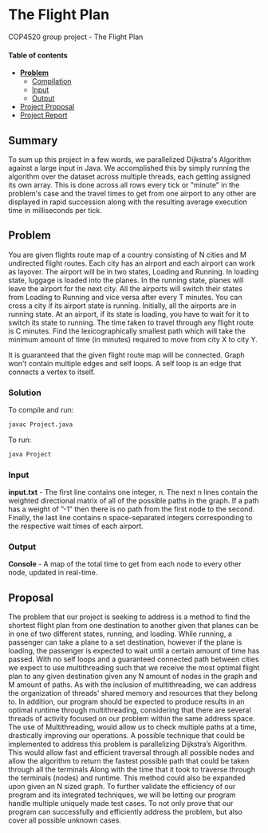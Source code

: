 # The Flight Plan
COP4520 group project - The Flight Plan
<h4>Table of contents</h4>
<ul>
  <li>
    <a href="#problem"><b>Problem</b></a>
    <ul>
      <li><a href="#solution">Compilation</a></li>
      <li><a href="#input">Input</a></li>
      <li><a href="#output">Output</a></li>
    </ul>
  </li>
  <li><a href="#proposal">Project Proposal</a></li>
  
  <li><a href="./report.pdf">Project Report</a></li>
</ul>

## Summary
To sum up this project in a few words, we parallelized Dijkstra's Algorithm against a large input in Java. We accomplished this by simply running the algorithm over the dataset across multiple threads, each getting assigned its own array. This is done across all rows every tick or "minute" in the problem's case and the travel times to get from one airport to any other are displayed in rapid succession along with the resulting average execution time in milliseconds per tick.



## Problem
You are given flights route map of a country consisting of N cities and M undirected flight routes. Each city has an airport and each airport can work as layover. The airport will be in two states, Loading and Running. In loading state, luggage is loaded into the planes. In the running state, planes will leave the airport for the next city. All the airports will switch their states from Loading to Running and vice versa after every T minutes. You can cross a city if its airport state is running. Initially, all the airports are in running state. At an airport, if its state is loading, you have to wait for it to switch its state to running. The time taken to travel through any flight route is C minutes. Find the lexicographically smallest path which will take the minimum amount of time (in minutes) required to move from city X to city Y.

It is guaranteed that the given flight route map will be connected. Graph won't contain multiple edges and self loops. A self loop is an edge that connects a vertex to itself.

### Solution

To compile and run:
  ```sh
  javac Project.java
  ```
To run:
  ```sh
  java Project
  ```

### Input
**input.txt** - The first line contains one integer, n. The next n lines contain the weighted directional matrix of all of the possible paths in the graph. If a path has a weight of ”-1” then there is no path from the first node to the second. Finally, the last line contains n space-separated integers corresponding to the respective wait times of each airport.

### Output
**Console** - A map of the total time to get from each node to every other node, updated in real-time.


## Proposal
The problem that our project is seeking to address is a method to find the shortest flight plan from one destination to another given that planes can be in one of two different states, running, and loading. While running, a passenger can take a plane to a set destination, however if the plane is loading, the passenger is expected to wait until a certain amount of time has passed. With no self loops and a guaranteed connected path between cities we expect to use multithreading such that we receive the most optimal flight plan to any given destination given any N amount of nodes in the graph and M amount of paths. As with the inclusion of multithreading, we can address the organization of threads' shared memory and resources that they belong to. In addition, our program should be expected to produce results in an optimal runtime through multithreading, considering that there are several threads of activity focused on our problem within the same address space. The use of Multithreading, would allow us to check multiple paths at a time, drastically improving our operations. A possible technique that could be implemented to address this problem is parallelizing Dijkstra’s Algorithm. This would allow fast and efficient traversal through all possible nodes and allow the algorithm to return the fastest possible path that could be taken through all the terminals Along with the time that it took to traverse through the terminals (nodes) and runtime. This method could also be expanded upon given an N sized graph. To further validate the efficiency of our program and its integrated techniques, we will be letting our program handle multiple uniquely made test cases. To not only prove that our program can successfully and efficiently address the problem, but also cover all possible unknown cases.
